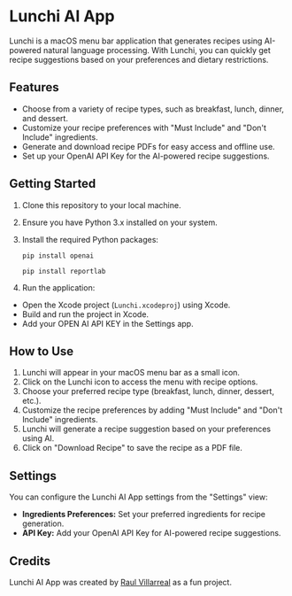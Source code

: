 # Lunchi AI App

Lunchi is a macOS menu bar application that generates recipes using AI-powered natural language processing. With Lunchi, you can quickly get recipe suggestions based on your preferences and dietary restrictions.

## Features

- Choose from a variety of recipe types, such as breakfast, lunch, dinner, and dessert.
- Customize your recipe preferences with "Must Include" and "Don't Include" ingredients.
- Generate and download recipe PDFs for easy access and offline use.
- Set up your OpenAI API Key for the AI-powered recipe suggestions.

## Getting Started

1. Clone this repository to your local machine.

2. Ensure you have Python 3.x installed on your system.

3. Install the required Python packages:
   ```
   pip install openai
   ```
   ```
   pip install reportlab
   ```
   

4. Run the application:
- Open the Xcode project (`Lunchi.xcodeproj`) using Xcode.
- Build and run the project in Xcode.
- Add your OPEN AI API KEY in the Settings app.

## How to Use

1. Lunchi will appear in your macOS menu bar as a small icon.
2. Click on the Lunchi icon to access the menu with recipe options.
3. Choose your preferred recipe type (breakfast, lunch, dinner, dessert, etc.).
4. Customize the recipe preferences by adding "Must Include" and "Don't Include" ingredients.
5. Lunchi will generate a recipe suggestion based on your preferences using AI.
6. Click on "Download Recipe" to save the recipe as a PDF file.

## Settings

You can configure the Lunchi AI App settings from the "Settings" view:
- **Ingredients Preferences:** Set your preferred ingredients for recipe generation.
- **API Key:** Add your OpenAI API Key for AI-powered recipe suggestions.


## Credits

Lunchi AI App was created by [Raul Villarreal](https://www.linkedin.com/in/raulvillarreals/) as a fun project.
